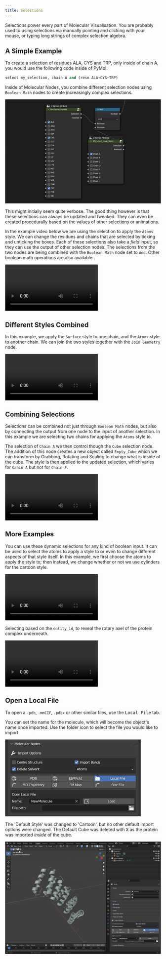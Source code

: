 ```yaml
---
title: Selections
---
```



Selections power every part of Molecular Visualisation. You are probably used to using selections via manually pointing and clicking with your mouse, or typing long strings of complex selection algebra.

## A Simple Example

To create a selection of residues ALA, CYS and TRP, only inside of chain A, you would use the following code inside of PyMol:

```python
select my_selection, chain A and (resn ALA+CYS+TRP)
```

Inside of Molecular Nodes, you combine different selection nodes using `Boolean Math` nodes to create increasingly complex selections.

![Replicating the same selection in Molecular Nodes](images/02_selections_example.png)

This might initially seem quite verbose. The good thing however is that these selections can always be updated and tweaked. They can even be created procedurally based on the values of other selections or animations. 

In the example video below we are using the selection to apply the `Atoms` style. We can change the residues and chains that are selected by ticking and unticking the boxes. Each of these selections also take a _field_ input, so they can use the output of other selection nodes.  The selections from the two nodes are being combined with the `Boolean Math` node set to `And`. Other boolean math operations are also available.

![](videos/02_selection_example.mp4)


## Different Styles Combined

In this example, we apply the `Surface` style to one chain, and the `Atoms` style to another chain. We can join the two styles together with the `Join Geometry` node.

![](videos/02_selection_style_chains.mp4)

## Combining Selections

Selections can be combined not just through `Boolean Math` nodes, but also by connecting the output from one node to the input of another selection. In this example we are selecting two chains for applying the `Atoms` style to. 

The selection of `Chain A` we then control though the `Cube` selection node. The addition of this node creates a new object called `Empty_Cube` which we can transform by Grabbing, Rotating and Scaling to change what is inside of the cube. The style is then applied to the updated selection, which varies for `Cahin A` but not for `Chain F`.

![](videos/02_selection_combining.mp4)

## More Examples

You can use these dynamic selections for any kind of boolean input. It can be used to select the atoms to apply a style to or even to change different aspects of that style itself.  In this example, we first choose the atoms to apply the style to; then instead, we change whether or not we use cylinders for the cartoon style.

![](videos/02_selection_cube_example_2.mp4)

Selecting based on the `entity_id`, to reveal the rotary axel of the protein complex underneath.

![](videos/02_selection_example_axle.mp4)

## Open a Local File

To open a `.pdb`, `.mmCIF`, `.pdbx` or other similar files, use the <kbd>Local File</kbd> tab.

You can set the name for the molecule, which will become the object's name once imported. Use the folder icon to select the file you would like to import.

![The 'Local File' tab.](images/panel-local.png)

The 'Default Style' was changed to 'Cartoon', but no other default import options were changed. The Default Cube was deleted with <kbd>X</kbd> as the protein was imported *inside* of the cube.

![](images/down-example-local.png)
